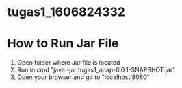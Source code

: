 # tugas1_1606824332

# How to Run Jar File
1. Open folder where Jar file is located
2. Run in cmd "java -jar tugas1_apap-0.0.1-SNAPSHOT.jar"
3. Open your browser and go to "localhost:8080"
